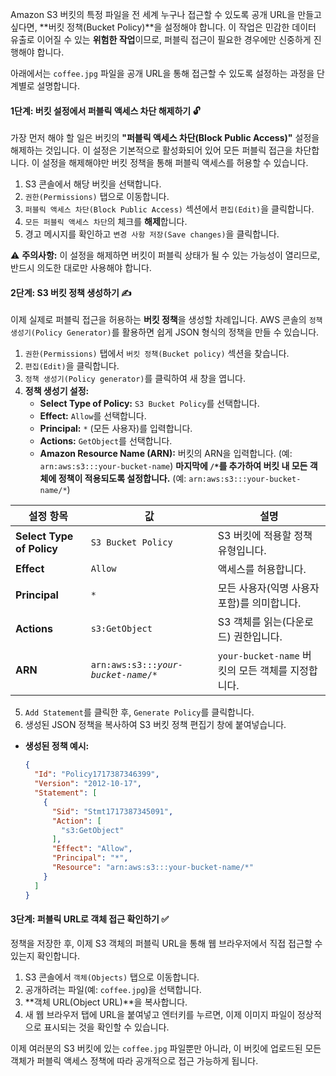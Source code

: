 
Amazon S3 버킷의 특정 파일을 전 세계 누구나 접근할 수 있도록 공개 URL을 만들고 싶다면, **버킷 정책(Bucket Policy)**을 설정해야 합니다. 이 작업은 민감한 데이터 유출로 이어질 수 있는 **위험한 작업**이므로, 퍼블릭 접근이 필요한 경우에만 신중하게 진행해야 합니다.

아래에서는 `coffee.jpg` 파일을 공개 URL을 통해 접근할 수 있도록 설정하는 과정을 단계별로 설명합니다.

#### 1단계: 버킷 설정에서 퍼블릭 액세스 차단 해제하기 🔓

가장 먼저 해야 할 일은 버킷의 **"퍼블릭 액세스 차단(Block Public Access)"** 설정을 해제하는 것입니다. 이 설정은 기본적으로 활성화되어 있어 모든 퍼블릭 접근을 차단합니다. 이 설정을 해제해야만 버킷 정책을 통해 퍼블릭 액세스를 허용할 수 있습니다.

1. S3 콘솔에서 해당 버킷을 선택합니다.
2. `권한(Permissions)` 탭으로 이동합니다.
3. `퍼블릭 액세스 차단(Block Public Access)` 섹션에서 `편집(Edit)`을 클릭합니다.
4. `모든 퍼블릭 액세스 차단`의 체크를 **해제**합니다.
5. 경고 메시지를 확인하고 `변경 사항 저장(Save changes)`을 클릭합니다.

⚠️ **주의사항:** 이 설정을 해제하면 버킷이 퍼블릭 상태가 될 수 있는 가능성이 열리므로, 반드시 의도한 대로만 사용해야 합니다.

#### 2단계: S3 버킷 정책 생성하기 ✍️

이제 실제로 퍼블릭 접근을 허용하는 **버킷 정책**을 생성할 차례입니다. AWS 콘솔의 `정책 생성기(Policy Generator)`를 활용하면 쉽게 JSON 형식의 정책을 만들 수 있습니다.

1. `권한(Permissions)` 탭에서 `버킷 정책(Bucket policy)` 섹션을 찾습니다.
2. `편집(Edit)`을 클릭합니다.
3. `정책 생성기(Policy generator)`를 클릭하여 새 창을 엽니다.
4. **정책 생성기 설정:**
    - **Select Type of Policy:** `S3 Bucket Policy`를 선택합니다.
    - **Effect:** `Allow`를 선택합니다.
    - **Principal:** `*` (모든 사용자)를 입력합니다.
    - **Actions:** `GetObject`를 선택합니다.
    - **Amazon Resource Name (ARN):** 버킷의 ARN을 입력합니다. (예: `arn:aws:s3:::your-bucket-name`) **마지막에 `/*`를 추가하여 버킷 내 모든 객체에 정책이 적용되도록 설정합니다.** (예: `arn:aws:s3:::your-bucket-name/*`)

|설정 항목|값|설명|
|---|---|---|
|**Select Type of Policy**|`S3 Bucket Policy`|S3 버킷에 적용할 정책 유형입니다.|
|**Effect**|`Allow`|액세스를 허용합니다.|
|**Principal**|`*`|모든 사용자(익명 사용자 포함)를 의미합니다.|
|**Actions**|`s3:GetObject`|S3 객체를 읽는(다운로드) 권한입니다.|
|**ARN**|`arn:aws:s3:::`_`your-bucket-name`_`/*`|`your-bucket-name` 버킷의 모든 객체를 지정합니다.|

5. `Add Statement`를 클릭한 후, `Generate Policy`를 클릭합니다.
6. 생성된 JSON 정책을 복사하여 S3 버킷 정책 편집기 창에 붙여넣습니다.

- **생성된 정책 예시:**
    
    ```JSON
    {
      "Id": "Policy1717387346399",
      "Version": "2012-10-17",
      "Statement": [
        {
          "Sid": "Stmt1717387345091",
          "Action": [
            "s3:GetObject"
          ],
          "Effect": "Allow",
          "Principal": "*",
          "Resource": "arn:aws:s3:::your-bucket-name/*"
        }
      ]
    }
    ```
    

#### 3단계: 퍼블릭 URL로 객체 접근 확인하기 ✅

정책을 저장한 후, 이제 S3 객체의 퍼블릭 URL을 통해 웹 브라우저에서 직접 접근할 수 있는지 확인합니다.

1. S3 콘솔에서 `객체(Objects)` 탭으로 이동합니다.
2. 공개하려는 파일(예: `coffee.jpg`)을 선택합니다.
3. **객체 URL(Object URL)**을 복사합니다.
4. 새 웹 브라우저 탭에 URL을 붙여넣고 엔터키를 누르면, 이제 이미지 파일이 정상적으로 표시되는 것을 확인할 수 있습니다.

이제 여러분의 S3 버킷에 있는 `coffee.jpg` 파일뿐만 아니라, 이 버킷에 업로드된 모든 객체가 퍼블릭 액세스 정책에 따라 공개적으로 접근 가능하게 됩니다.